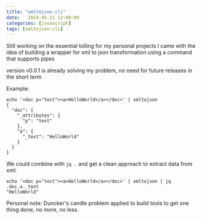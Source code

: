 ```yaml
---
title: "xmltojson-cli"
date:   2019-05-21 12:00:00
categories: [javascript]
tags: [xmltojson-cli]
---
```


Still working on the essential tolling for my personal projects I came with the idea of building a wrapper for xml to json transformation using a command that supports pipes

version v0.0.1 is already solving my problem, no need for future releases in the short term

Example:

```
echo '<doc p="test"><a>HelloWorld</a></doc>' | xmltojson
{
  "doc": {
    "_attributes": {
      "p": "test"
    },
    "a": {
      "_text": "HelloWorld"
    }
  }
}
```

We could combine with `jq .` and get a clean approach to extract data from xml:

```
echo '<doc p="test"><a>HelloWorld</a></doc>' | xmltojson | jq .doc.a._text
"HelloWorld"
```

Personal note: Duncker's candle problem applied to build tools to get one thing done, no more, no less.

[xmltojson-cli]: https://www.npmjs.com/package/@gbalbuena/xmltojson-cli

